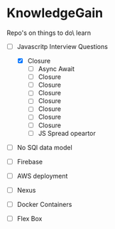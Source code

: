 # KnowledgeGain
Repo's on things to do\ learn
* [ ] Javascritp Interview Questions
    * [x] Closure
		* [ ] Async Await
		* [ ] Closure
		* [ ] Closure
		* [ ] Closure
		* [ ] Closure
		* [ ] Closure
		* [ ] Closure
		* [ ] Closure
		* [ ] JS Spread opeartor
* [ ]  No SQl data model
* [ ]  Firebase
* [ ]  AWS deployment
* [ ]  Nexus
* [ ]  Docker Containers
* [ ] Flex Box

